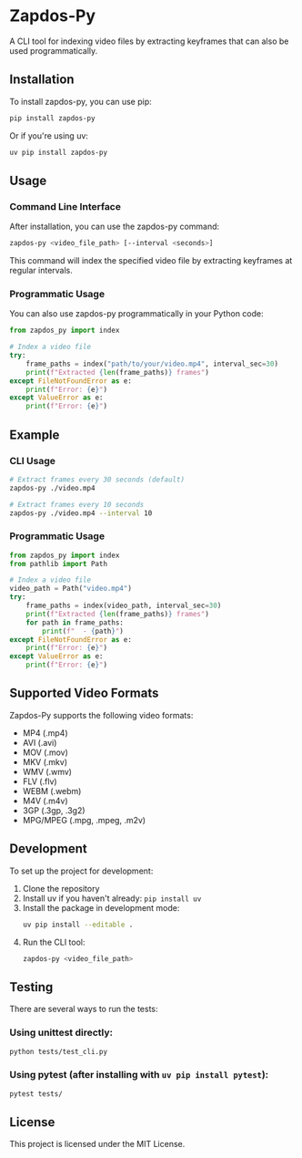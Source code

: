 # Zapdos-Py

A CLI tool for indexing video files by extracting keyframes that can also be used programmatically.

## Installation

To install zapdos-py, you can use pip:

```bash
pip install zapdos-py
```

Or if you're using uv:

```bash
uv pip install zapdos-py
```

## Usage

### Command Line Interface

After installation, you can use the zapdos-py command:

```bash
zapdos-py <video_file_path> [--interval <seconds>]
```

This command will index the specified video file by extracting keyframes at regular intervals.

### Programmatic Usage

You can also use zapdos-py programmatically in your Python code:

```python
from zapdos_py import index

# Index a video file
try:
    frame_paths = index("path/to/your/video.mp4", interval_sec=30)
    print(f"Extracted {len(frame_paths)} frames")
except FileNotFoundError as e:
    print(f"Error: {e}")
except ValueError as e:
    print(f"Error: {e}")
```

## Example

### CLI Usage
```bash
# Extract frames every 30 seconds (default)
zapdos-py ./video.mp4

# Extract frames every 10 seconds
zapdos-py ./video.mp4 --interval 10
```

### Programmatic Usage
```python
from zapdos_py import index
from pathlib import Path

# Index a video file
video_path = Path("video.mp4")
try:
    frame_paths = index(video_path, interval_sec=30)
    print(f"Extracted {len(frame_paths)} frames")
    for path in frame_paths:
        print(f"  - {path}")
except FileNotFoundError as e:
    print(f"Error: {e}")
except ValueError as e:
    print(f"Error: {e}")
```

## Supported Video Formats

Zapdos-Py supports the following video formats:
- MP4 (.mp4)
- AVI (.avi)
- MOV (.mov)
- MKV (.mkv)
- WMV (.wmv)
- FLV (.flv)
- WEBM (.webm)
- M4V (.m4v)
- 3GP (.3gp, .3g2)
- MPG/MPEG (.mpg, .mpeg, .m2v)

## Development

To set up the project for development:

1. Clone the repository
2. Install uv if you haven't already: `pip install uv`
3. Install the package in development mode:
   ```bash
   uv pip install --editable .
   ```
4. Run the CLI tool:
   ```bash
   zapdos-py <video_file_path>
   ```

## Testing

There are several ways to run the tests:

### Using unittest directly:
```bash
python tests/test_cli.py
```


### Using pytest (after installing with `uv pip install pytest`):
```bash
pytest tests/
```

## License

This project is licensed under the MIT License.